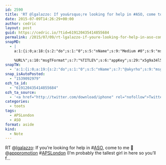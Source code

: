 ```yaml
---
id: 2590
title: 'RT @lgalazzo: If you&rsquo;re looking for help in #ASO, come to me :) @apppromotion #APSLondon (I&rsquo;m probably the tallest girl in here so you&rsquo;ll f…'
date: 2015-07-09T14:26:29+00:00
author: cedric
layout: post
guid: https://cedric.io/?tid=619120435414855684
permalink: /2015/07/09/rt-lgalazzo-if-youre-looking-for-help-in-aso-come-to-me-apppromotion-apslondon-im-probably-the-tallest-girl-in-here-so-youll-f/
snapMD:
  - |
    a:1:{i:0;a:18:{s:2:"do";s:1:"0";s:5:"nName";s:9:"Medium #0";s:9:"msgFormat";s:19:"%FULLTEXT%
    
    %URL%";s:10:"msgTFormat";s:7:"%TITLE%";s:6:"appKey";s:29:"x5g9a34l5z294i5y2q284e4g54454";s:6:"appSec";s:85:"d3h0a44e4s2b4i5u2r234m5f5b4v2l5q2a444h574347464a454x2w20374447494c484b4w2c464f5u2d4z2";s:8:"inclTags";s:1:"1";s:7:"fltrsOn";i:0;s:5:"fltrs";a:0:{}s:7:"proxyOn";i:0;s:7:"useSURL";i:0;s:1:"v";i:350;s:4:"publ";s:1:"0";s:11:"accessToken";s:65:"2353413aa5437433e5648ccf74a16119308317c52d1a24d8ed99f26add037528a";s:12:"appAppUserID";s:65:"104b21fd8da79171a6e7bf800d03b4b761204f242935e05d2d86850a6b1635f77";s:14:"appAppUserName";s:26:"Cédric Bousmanne (akyrho)";s:13:"appAppUserURL";s:26:"https://medium.com/@akyrho";s:7:"pubList";a:0:{}}}
snapTW:
  - 'a:1:{i:0;a:19:{s:2:"do";s:1:"0";s:5:"nName";s:7:"@akyrho";s:9:"msgFormat";s:26:"%TITLE%. %EXCERPT% - %URL%";s:6:"appKey";s:55:"x5g9a8325v2y475r3c4m48584n53446p423r3r5u3e356j5j3k4r2p3";s:6:"appSec";s:105:"d3h0a94o46415u594v3q5l5n5l4r4x474x4j484o473u4i5w2m4k494z2k344n306n5r3l5v2s554p4n3p3k45495c3z4v4d3m3u5w525";s:7:"fltrsOn";i:0;s:5:"fltrs";a:0:{}s:7:"proxyOn";i:0;s:7:"useSURL";i:0;s:1:"v";i:350;s:5:"twURL";s:25:"http://twitter.com/akyrho";s:11:"accessToken";s:50:"6678782-Eyg60SCeh7762DEIsYtTPD5GVeOuSN8ATMdF2Lpppe";s:14:"accessTokenSec";s:45:"PgGDCbcYLJnR5esZjY9ID72A33mUNCYnQwaQTBsojSJNa";s:5:"tw140";i:0;s:10:"riComments";s:1:"1";s:11:"riCommentsM";s:1:"1";s:12:"riCommentsAA";s:1:"1";s:8:"attchImg";s:1:"1";s:9:"wpImgSize";s:4:"full";}}'
snap_isAutoPosted:
  - "1539092979"
ozh_ta_id:
  - "619120435414855684"
ozh_ta_source:
  - '<a href="http://twitter.com/download/iphone" rel="nofollow">Twitter for iPhone</a>'
categories:
  - toots
tags:
  - APSLondon
  - ASO
format: aside
kind:
  - Note
---
```

RT <span class="username username_linked">@<a href="https://twitter.com/lgalazzo" title="Laurie Galazzo">lgalazzo</a></span>: If you&rsquo;re looking for help in <span class="hashtag hashtag_local">#<a href="https://cedric.io/tag/aso/">ASO</a>, come to me 🙂 <span class="username username_linked">@<a href="https://twitter.com/apppromotion" title="App Promotion Summit">apppromotion</a></span> <span class="hashtag hashtag_local">#<a href="https://cedric.io/tag/apslondon/">APSLondon</a> (I&rsquo;m probably the tallest girl in here so you&rsquo;ll f…</p>